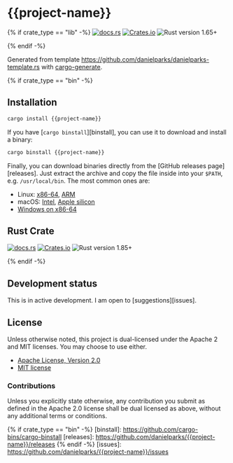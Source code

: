 # {{project-name}}

{% if crate_type == "lib" -%}
[![docs.rs](https://img.shields.io/docsrs/{{project-name}})][docs.rs]
[![Crates.io](https://img.shields.io/crates/v/{{project-name}})][crates.io]
![Rust version 1.65+](https://img.shields.io/badge/Rust%20version-1.65%2B-success)

{% endif -%}

Generated from template https://github.com/danielparks/danielparks-template.rs
with [cargo-generate](https://github.com/ashleygwilliams/cargo-generate).

{% if crate_type == "bin" -%}
## Installation

```sh
cargo install {{project-name}}
```

If you have [`cargo binstall`][binstall], you can use it to download and install
a binary:

```sh
cargo binstall {{project-name}}
```

Finally, you can download binaries directly from the [GitHub releases
page][releases]. Just extract the archive and copy the file inside into your
`$PATH`, e.g. `/usr/local/bin`. The most common ones are:

  * Linux: [x86-64](https://github.com/danielparks/{{project-name}}/releases/latest/download/{{project-name}}-x86_64-unknown-linux-gnu.tar.gz),
    [ARM](https://github.com/danielparks/{{project-name}}/releases/latest/download/{{project-name}}-aarch64-unknown-linux-musl.tar.gz)
  * macOS: [Intel](https://github.com/danielparks/{{project-name}}/releases/latest/download/{{project-name}}-x86_64-apple-darwin.tar.gz),
    [Apple silicon](https://github.com/danielparks/{{project-name}}/releases/latest/download/{{project-name}}-aarch64-apple-darwin.tar.gz)
  * [Windows on x86-64](https://github.com/danielparks/{{project-name}}/releases/latest/download/{{project-name}}-x86_64-pc-windows-msvc.zip)


## Rust Crate

[![docs.rs](https://img.shields.io/docsrs/{{project-name}})][docs.rs]
[![Crates.io](https://img.shields.io/crates/v/{{project-name}})][crates.io]
![Rust version 1.85+](https://img.shields.io/badge/Rust%20version-1.85%2B-success)

{% endif -%}
## Development status

This is in active development. I am open to [suggestions][issues].

## License

Unless otherwise noted, this project is dual-licensed under the Apache 2 and MIT
licenses. You may choose to use either.

  * [Apache License, Version 2.0](LICENSE-APACHE)
  * [MIT license](LICENSE-MIT)

### Contributions

Unless you explicitly state otherwise, any contribution you submit as defined
in the Apache 2.0 license shall be dual licensed as above, without any
additional terms or conditions.

[docs.rs]: https://docs.rs/{{project-name}}/latest/{{crate_name}}/
[crates.io]: https://crates.io/crates/{{project-name}}
{% if crate_type == "bin" -%}
[binstall]: https://github.com/cargo-bins/cargo-binstall
[releases]: https://github.com/danielparks/{{project-name}}/releases
{% endif -%}
[issues]: https://github.com/danielparks/{{project-name}}/issues
